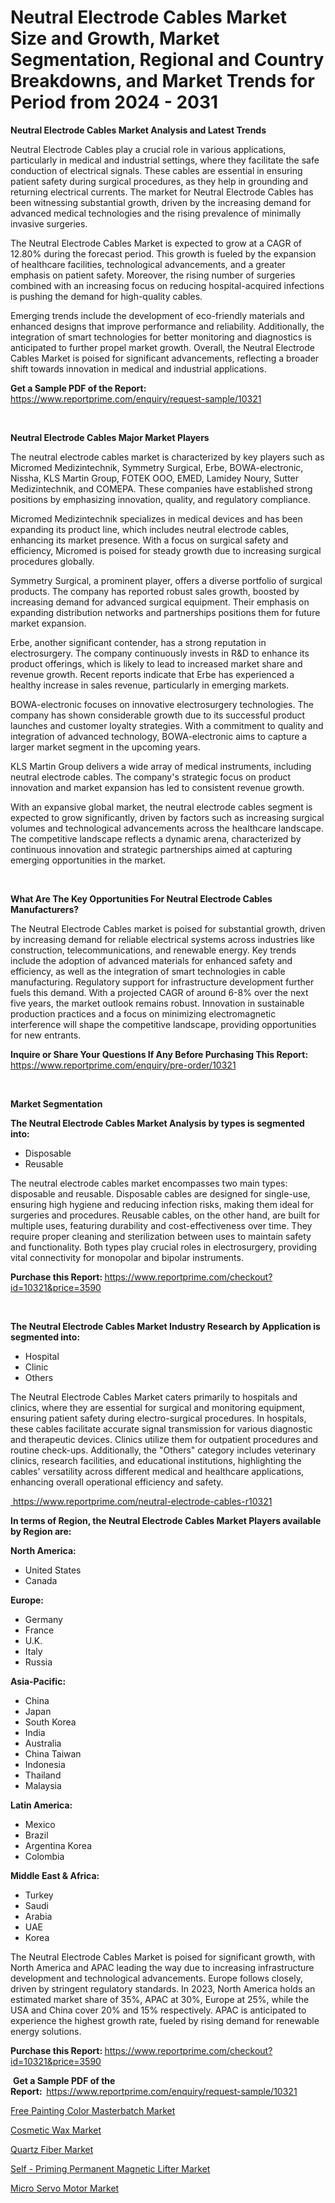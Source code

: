 <p><h1>Neutral Electrode Cables Market Size and Growth, Market Segmentation, Regional and Country Breakdowns, and Market Trends for Period from 2024 -  2031</h1></p><p><strong>Neutral Electrode Cables Market Analysis and Latest Trends</strong></p>
<p><p>Neutral Electrode Cables play a crucial role in various applications, particularly in medical and industrial settings, where they facilitate the safe conduction of electrical signals. These cables are essential in ensuring patient safety during surgical procedures, as they help in grounding and returning electrical currents. The market for Neutral Electrode Cables has been witnessing substantial growth, driven by the increasing demand for advanced medical technologies and the rising prevalence of minimally invasive surgeries.</p><p>The Neutral Electrode Cables Market is expected to grow at a CAGR of 12.80% during the forecast period. This growth is fueled by the expansion of healthcare facilities, technological advancements, and a greater emphasis on patient safety. Moreover, the rising number of surgeries combined with an increasing focus on reducing hospital-acquired infections is pushing the demand for high-quality cables. </p><p>Emerging trends include the development of eco-friendly materials and enhanced designs that improve performance and reliability. Additionally, the integration of smart technologies for better monitoring and diagnostics is anticipated to further propel market growth. Overall, the Neutral Electrode Cables Market is poised for significant advancements, reflecting a broader shift towards innovation in medical and industrial applications.</p></p>
<p><strong>Get a Sample PDF of the Report:&nbsp;</strong> <a href="https://www.reportprime.com/enquiry/request-sample/10321">https://www.reportprime.com/enquiry/request-sample/10321</a></p>
<p>&nbsp;</p>
<p><strong>Neutral Electrode Cables Major Market Players</strong></p>
<p><p>The neutral electrode cables market is characterized by key players such as Micromed Medizintechnik, Symmetry Surgical, Erbe, BOWA-electronic, Nissha, KLS Martin Group, FOTEK OOO, EMED, Lamidey Noury, Sutter Medizintechnik, and COMEPA. These companies have established strong positions by emphasizing innovation, quality, and regulatory compliance.</p><p>Micromed Medizintechnik specializes in medical devices and has been expanding its product line, which includes neutral electrode cables, enhancing its market presence. With a focus on surgical safety and efficiency, Micromed is poised for steady growth due to increasing surgical procedures globally.</p><p>Symmetry Surgical, a prominent player, offers a diverse portfolio of surgical products. The company has reported robust sales growth, boosted by increasing demand for advanced surgical equipment. Their emphasis on expanding distribution networks and partnerships positions them for future market expansion.</p><p>Erbe, another significant contender, has a strong reputation in electrosurgery. The company continuously invests in R&D to enhance its product offerings, which is likely to lead to increased market share and revenue growth. Recent reports indicate that Erbe has experienced a healthy increase in sales revenue, particularly in emerging markets.</p><p>BOWA-electronic focuses on innovative electrosurgery technologies. The company has shown considerable growth due to its successful product launches and customer loyalty strategies. With a commitment to quality and integration of advanced technology, BOWA-electronic aims to capture a larger market segment in the upcoming years.</p><p>KLS Martin Group delivers a wide array of medical instruments, including neutral electrode cables. The company's strategic focus on product innovation and market expansion has led to consistent revenue growth.</p><p>With an expansive global market, the neutral electrode cables segment is expected to grow significantly, driven by factors such as increasing surgical volumes and technological advancements across the healthcare landscape. The competitive landscape reflects a dynamic arena, characterized by continuous innovation and strategic partnerships aimed at capturing emerging opportunities in the market.</p></p>
<p>&nbsp;</p>
<p><strong>What Are The Key Opportunities For Neutral Electrode Cables Manufacturers?</strong></p>
<p><p>The Neutral Electrode Cables market is poised for substantial growth, driven by increasing demand for reliable electrical systems across industries like construction, telecommunications, and renewable energy. Key trends include the adoption of advanced materials for enhanced safety and efficiency, as well as the integration of smart technologies in cable manufacturing. Regulatory support for infrastructure development further fuels this demand. With a projected CAGR of around 6-8% over the next five years, the market outlook remains robust. Innovation in sustainable production practices and a focus on minimizing electromagnetic interference will shape the competitive landscape, providing opportunities for new entrants.</p></p>
<p><strong>Inquire or Share Your Questions If Any Before Purchasing This Report:</strong> <a href="https://www.reportprime.com/enquiry/pre-order/10321">https://www.reportprime.com/enquiry/pre-order/10321</a></p>
<p>&nbsp;</p>
<p><strong>Market Segmentation</strong></p>
<p><strong>The Neutral Electrode Cables Market Analysis by types is segmented into:</strong></p>
<p><ul><li>Disposable</li><li>Reusable</li></ul></p>
<p><p>The neutral electrode cables market encompasses two main types: disposable and reusable. Disposable cables are designed for single-use, ensuring high hygiene and reducing infection risks, making them ideal for surgeries and procedures. Reusable cables, on the other hand, are built for multiple uses, featuring durability and cost-effectiveness over time. They require proper cleaning and sterilization between uses to maintain safety and functionality. Both types play crucial roles in electrosurgery, providing vital connectivity for monopolar and bipolar instruments.</p></p>
<p><strong>Purchase this Report:&nbsp;</strong><a href="https://www.reportprime.com/checkout?id=10321&price=3590">https://www.reportprime.com/checkout?id=10321&price=3590</a></p>
<p>&nbsp;</p>
<p><strong>The Neutral Electrode Cables Market Industry Research by Application is segmented into:</strong></p>
<p><ul><li>Hospital</li><li>Clinic</li><li>Others</li></ul></p>
<p><p>The Neutral Electrode Cables Market caters primarily to hospitals and clinics, where they are essential for surgical and monitoring equipment, ensuring patient safety during electro-surgical procedures. In hospitals, these cables facilitate accurate signal transmission for various diagnostic and therapeutic devices. Clinics utilize them for outpatient procedures and routine check-ups. Additionally, the "Others" category includes veterinary clinics, research facilities, and educational institutions, highlighting the cables' versatility across different medical and healthcare applications, enhancing overall operational efficiency and safety.</p></p>
<p><a href="https://www.reportprime.com/neutral-electrode-cables-r10321">&nbsp;https://www.reportprime.com/neutral-electrode-cables-r10321</a></p>
<p><strong>In terms of Region, the Neutral Electrode Cables Market Players available by Region are:</strong></p>
<p>
    <p> <strong> North America: </strong>
        <ul>
            <li>United States</li>
            <li>Canada</li>
        </ul>
        </p> 
    <p> <strong> Europe: </strong>
        <ul>
            <li>Germany</li>
            <li>France</li>
            <li>U.K.</li>
            <li>Italy</li>
            <li>Russia</li>
        </ul>
        </p> 
    <p> <strong> Asia-Pacific: </strong>
        <ul>
            <li>China</li>
            <li>Japan</li>
            <li>South Korea</li>
            <li>India</li>
            <li>Australia</li>
            <li>China Taiwan</li>
            <li>Indonesia</li>
            <li>Thailand</li>
            <li>Malaysia</li>
        </ul>
        </p> 
    <p> <strong> Latin America: </strong>
        <ul>
            <li>Mexico</li>
            <li>Brazil</li>
            <li>Argentina Korea</li>
            <li>Colombia</li>
        </ul>
        </p> 
    <p> <strong> Middle East & Africa: </strong>
        <ul>
            <li>Turkey</li>
            <li>Saudi</li>
            <li>Arabia</li>
            <li>UAE</li>
            <li>Korea</li>
        </ul>
    </p>
    </p>
<p><p>The Neutral Electrode Cables Market is poised for significant growth, with North America and APAC leading the way due to increasing infrastructure development and technological advancements. Europe follows closely, driven by stringent regulatory standards. In 2023, North America holds an estimated market share of 35%, APAC at 30%, Europe at 25%, while the USA and China cover 20% and 15% respectively. APAC is anticipated to experience the highest growth rate, fueled by rising demand for renewable energy solutions.</p></p>
<p><strong>Purchase this Report: </strong><a href="https://www.reportprime.com/checkout?id=10321&price=3590">https://www.reportprime.com/checkout?id=10321&price=3590</a></p>
<p>&nbsp;<strong>Get a Sample PDF of the Report:&nbsp;&nbsp;</strong><a href="https://www.reportprime.com/enquiry/request-sample/10321">https://www.reportprime.com/enquiry/request-sample/10321</a></p>
<p><strong></strong></p>
<p><p><a href="https://medium.com/@graciakennyta2311/this-report-aims-to-provide-a-comprehensive-presentation-of-the-global-market-for-free-painting-07e434c40416">Free Painting Color Masterbatch Market</a></p><p><a href="https://www.linkedin.com/pulse/strategic-market-insights-navigating-global-cosmetic-oagsc?trackingId=3KVSyvuMQSWJVJkYXUyJjg%3D%3D">Cosmetic Wax Market</a></p><p><a href="https://www.linkedin.com/pulse/quartz-fiber-market-global-regional-analysis-focus-end-user-trzyf?trackingId=qa4DnJ3BSfSWaxVrKs9f4Q%3D%3D">Quartz Fiber Market</a></p><p><a href="https://medium.com/@graciakennyta2311/the-comprehensive-self-priming-permanent-magnetic-lifter-market-research-report-is-essential-72fcc90e8efc">Self - Priming Permanent Magnetic Lifter Market</a></p><p><a href="https://issuu.com/reportprime-2/docs/micro-servo-motor-market-size-2030._457988d87fbd8c">Micro Servo Motor Market</a></p></p>